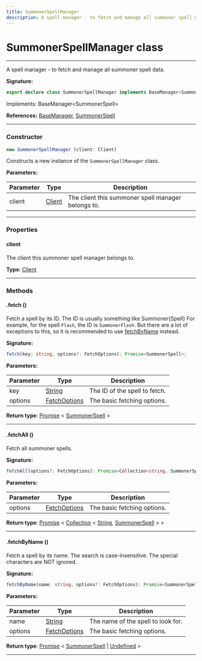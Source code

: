 ```yaml
---
title: SummonerSpellManager
description: A spell manager - to fetch and manage all summoner spell data.
---
```


# SummonerSpellManager class

---

A spell manager - to fetch and manage all summoner spell data.

**Signature:**

```ts
export declare class SummonerSpellManager implements BaseManager<SummonerSpell> 
```

Implements: BaseManager&lt;SummonerSpell&gt;

**References:** [BaseManager](/api/basemanager), [SummonerSpell](/api/summonerspell)

---

### Constructor

```ts
new SummonerSpellManager (client: Client)
```

Constructs a new instance of the `SummonerSpellManager` class.

**Parameters:**

| Parameter | Type | Description |
| --------- | ---- | ----------- |
| client | [Client](/api/client) | The client this summoner spell manager belongs to. |
---

### Properties

#### client

The client this summoner spell manager belongs to.



**Type**: [Client](/api/client)

---

### Methods

#### .fetch ()

Fetch a spell by its ID. The ID is usually something like Summoner\{Spell\} For example, for the spell `Flash`, the ID is `SummonerFlash`. But there are a lot of exceptions to this, so it is recommended to use [fetchByName](/api/summonerspellmanager#fetchbyname) instead.




**Signature:**

```ts
fetch(key: string, options?: FetchOptions): Promise<SummonerSpell>;
```

**Parameters:**

| Parameter | Type | Description |
| --------- | ---- | ----------- |
| key | [String](https://developer.mozilla.org/en-US/docs/Web/JavaScript/Reference/Global_Objects/String) | The ID of the spell to fetch. |
| options | [FetchOptions](/api/fetchoptions) | The basic fetching options. |

**Return type**: [Promise](https://developer.mozilla.org/en-US/docs/Web/JavaScript/Reference/Global_Objects/Promise) \< [SummonerSpell](/api/summonerspell) \>

---

#### .fetchAll ()

Fetch all summoner spells.




**Signature:**

```ts
fetchAll(options?: FetchOptions): Promise<Collection<string, SummonerSpell>>;
```

**Parameters:**

| Parameter | Type | Description |
| --------- | ---- | ----------- |
| options | [FetchOptions](/api/fetchoptions) | The basic fetching options. |

**Return type**: [Promise](https://developer.mozilla.org/en-US/docs/Web/JavaScript/Reference/Global_Objects/Promise) \< [Collection](https://discord.js.org/#/docs/collection/stable/class/Collection) \< [String](https://developer.mozilla.org/en-US/docs/Web/JavaScript/Reference/Global_Objects/String), [SummonerSpell](/api/summonerspell) \> \>

---

#### .fetchByName ()

Fetch a spell by its name. The search is case-insensitive. The special characters are NOT ignored.




**Signature:**

```ts
fetchByName(name: string, options?: FetchOptions): Promise<SummonerSpell | undefined>;
```

**Parameters:**

| Parameter | Type | Description |
| --------- | ---- | ----------- |
| name | [String](https://developer.mozilla.org/en-US/docs/Web/JavaScript/Reference/Global_Objects/String) | The name of the spell to look for. |
| options | [FetchOptions](/api/fetchoptions) | The basic fetching options. |

**Return type**: [Promise](https://developer.mozilla.org/en-US/docs/Web/JavaScript/Reference/Global_Objects/Promise) \< [SummonerSpell](/api/summonerspell) \| [Undefined](https://developer.mozilla.org/en-US/docs/Web/JavaScript/Reference/Global_Objects/undefined) \>

---

